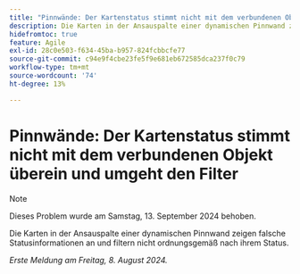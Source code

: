 ```yaml
---
title: "Pinnwände: Der Kartenstatus stimmt nicht mit dem verbundenen Objekt überein und umgeht den Filter"
description: Die Karten in der Ansauspalte einer dynamischen Pinnwand zeigen falsche Statusinformationen an und filtern nicht ordnungsgemäß nach ihrem Status.
hidefromtoc: true
feature: Agile
exl-id: 28c0e503-f634-45ba-b957-824fcbbcfe77
source-git-commit: c94e9f4cbe23fe5f9e681eb672585dca237f0c79
workflow-type: tm+mt
source-wordcount: '74'
ht-degree: 13%

---
```


# Pinnwände: Der Kartenstatus stimmt nicht mit dem verbundenen Objekt überein und umgeht den Filter

>[!NOTE]
>
>Dieses Problem wurde am Samstag, 13. September 2024 behoben.

Die Karten in der Ansauspalte einer dynamischen Pinnwand zeigen falsche Statusinformationen an und filtern nicht ordnungsgemäß nach ihrem Status.

_Erste Meldung am Freitag, 8. August 2024._
